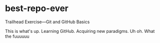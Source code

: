 # best-repo-ever
Trailhead Exercise—Git and GitHub Basics

This is what's up. Learning GitHub. Acquiring new paradigms.
Uh oh. What the fuuuuuu

